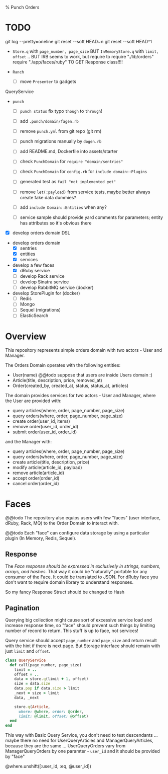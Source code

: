 % Punch Orders

# TODO

git log --pretty=oneline
git reset --soft HEAD~n
git reset --soft HEAD^1

- `Store.q` with `page_number, page_size` BUT `InMemoryStore.q` with `limit, offset` .. BUT IRB seems to work, but require to
  require "./lib/orders"
  require "./app/faces/ruby" TO GET Response class!!!!

- `Ranch`
  - [ ] move `Presenter` to gadgets

QueryService

- `punch`
  - [ ] `punch status` fix typo `though` to `through`!
  - [ ] add `.punch/domain/fagen.rb`
  - [ ] remove `punch.yml` from git repo (git rm)
  - [ ] punch migrations manually by `dogen.rb`
  - [ ] add README.md, Dockerfile into assets/starter
  - [ ] check `PunchDomain` for `require "domain/sentries"`
  - [ ] check `PunchDomain` for `config.rb` for `include domain::Plugins`
  - [ ] generated test as `fail "not implemented yet"`
  - [ ] remove `let(:payload)` from service tests, maybe better always create fake data dummies?
  - [ ] add `include Domain::Entities` when any?
  - [ ] service sample should provide yard comments for parameters; entity has attributes so it's obvious there


- [x] develop orders domain DSL
- develop orders domain
  - [x] sentries
  - [x] entities
  - [x] services
- develop a few faces
  - [x] dRuby service
  - [ ] develop Rack service
  - [ ] develop Sinatra service
  - [ ] develop RabbitMQ service (docker)
- develop StorePlugin for (docker)
  - [ ] Redis
  - [ ] Mongo
  - [ ] Sequel (migrations)
  - [ ] ElasticSearch

# Overview

This repository represents simple orders domain with two actors - User and Manager.

The Orders Domain operates with the following entities:

- User(name) @@todo suppose that users are inside Users domain :)
- Article(title, description, price, removed_at)
- Order(created_by, created_at, status, status_at, articles)

The domain provides services for two actors - User and Manager, where the User are provided with:

- query articles(where, order, page_number, page_size)
- query orders(where, order, page_number, page_size)
- create order(user_id, items)
- remove order(user_id, order_id)
- submit order(user_id, order_id)

and the Manager with:

- query articles(where, order, page_number, page_size)
- query orders(where, order, page_number, page_size)
- create article(title, description, price)
- modify article(article_id, payload)
- remove article(article_id)
- accept order(order_id)
- cancel order(order_id)

# Faces

@@todo The repository also equips users with few "faces" (user interface, dRuby, Rack, MQ) to the Order Domain to interact with.

@@todo Each "face" can configure data storage by using a particular plugin (In Memory, Redis, Sequel).

## Response

The _Face response should be expressed in exclusively in strings, numbers, arrays, and hashes_. That way it could be "naturally" portable for any consumer of the Face. It could be translated to JSON. For dRuby face you don't want to require domain library to understand responses.

So my fancy Response Struct should be changed to Hash

## Pagination

Querying big collection might cause sort of excessive service load and increase response time, so "face" should prevent such things by limiting number of record to return. This stuff is up to face, not services!

Query service should accept `page_number` and `page_size` and return result with the hint if there is next page. But Storage interface should remain with just `limit` and `offset`.

```ruby
class QueryService
  def call(page_number, page_size)
    limit = ..
    offset = ..
    data = store.q(limit + 1, offset)
    size = data.size
    data.pop if data.size > limit
    _next = size > limit
    data, _next

    store.q(Article,
      where: @where, order: @order,
      limit: @limit, offset: @offset)
  end
end
```

This way with Basic Query Service, you don't need to test descendants ... maybe there no need for UserQueryArticles and ManagerQueryArticles, because they are the same ... UserQueryOrders vary from ManagerQueryOrders by one paramter - `user_id` and it should be provided by "face"

@where.unshift([:user_id, :eq, @user_id])
